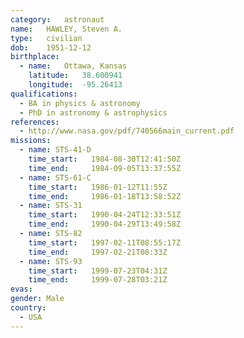 ```yaml
---
category:	astronaut
name:	HAWLEY, Steven A.
type:	civilian
dob:	1951-12-12
birthplace:
  - name:	Ottawa, Kansas
    latitude:	38.600941
    longitude:	-95.26413
qualifications:
  - BA in physics & astronomy
  - PhD in astronomy & astrophysics
references:
  - http://www.nasa.gov/pdf/740566main_current.pdf
missions:
  - name: STS-41-D
    time_start:   1984-08-30T12:41:50Z
    time_end:     1984-09-05T13:37:55Z
  - name: STS-61-C
    time_start:   1986-01-12T11:55Z
    time_end:     1986-01-18T13:58:52Z
  - name: STS-31
    time_start:   1990-04-24T12:33:51Z
    time_end:     1990-04-29T13:49:58Z
  - name: STS-82
    time_start:   1997-02-11T08:55:17Z
    time_end:     1997-02-21T08:33Z
  - name: STS-93
    time_start:   1999-07-23T04:31Z
    time_end:     1999-07-28T03:21Z
evas:
gender:	Male
country:
  - USA
---
```

